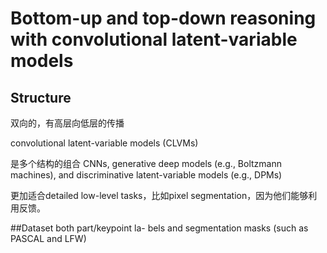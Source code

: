# Bottom-up and top-down reasoning with convolutional latent-variable models

## Structure
双向的，有高层向低层的传播

convolutional latent-variable models (CLVMs)

是多个结构的组合 CNNs, generative deep models (e.g., Boltzmann machines), and discriminative latent-variable models (e.g., DPMs)

更加适合detailed low-level tasks，比如pixel segmentation，因为他们能够利用反馈。



##Dataset
both part/keypoint la- bels and segmentation masks (such as PASCAL and LFW)
